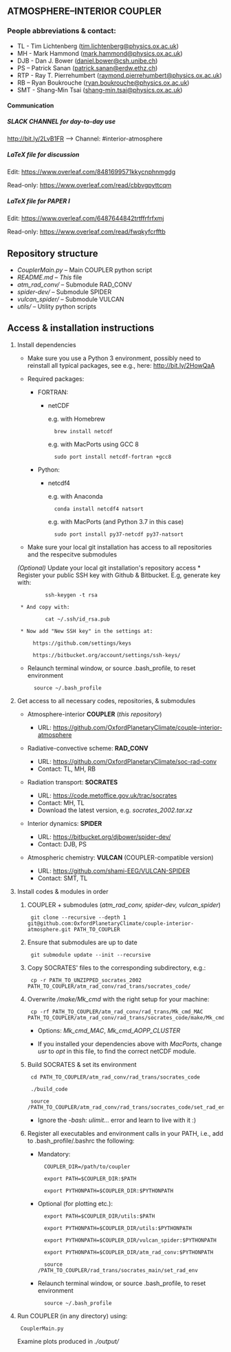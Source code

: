 ## ATMOSPHERE–INTERIOR COUPLER

### People abbreviations & contact:
* TL - Tim Lichtenberg (tim.lichtenberg@physics.ox.ac.uk)
* MH - Mark Hammond (mark.hammond@physics.ox.ac.uk)
* DJB - Dan J. Bower (daniel.bower@csh.unibe.ch)
* PS – Patrick Sanan (patrick.sanan@erdw.ethz.ch)
* RTP - Ray T. Pierrehumbert (raymond.pierrehumbert@physics.ox.ac.uk)
* RB – Ryan Boukrouche (ryan.boukrouche@physics.ox.ac.uk)
* SMT - Shang-Min Tsai (shang-min.tsai@physics.ox.ac.uk)

#### Communication

##### SLACK CHANNEL for day-to-day use

http://bit.ly/2LvB1FR
--> Channel: #interior-atmosphere

##### LaTeX file for discussion

Edit: https://www.overleaf.com/8481699571kkycnphnmgdg

Read-only: https://www.overleaf.com/read/cbbvgpyttcqm

##### LaTeX file for PAPER I

Edit: https://www.overleaf.com/6487644842trtffrfrfxmj

Read-only: https://www.overleaf.com/read/fwqkyfcrfftb



## Repository structure

* *CouplerMain.py* – Main COUPLER python script
* *README.md* – *This* file
* *atm_rad_conv/* – Submodule RAD_CONV
* *spider-dev/* – Submodule SPIDER
* *vulcan_spider/* – Submodule VULCAN
* *utils/* – Utility python scripts

## Access & installation instructions

1. Install dependencies
    
    * Make sure you use a Python 3 environment, possibly need to reinstall all typical packages, see e.g., here: http://bit.ly/2HowQaA
    
    * Required packages:
        
        * FORTRAN:
        
            - netCDF
                
                e.g. with Homebrew
                    
                    brew install netcdf
            
                e.g. with MacPorts using GCC 8
                    
                    sudo port install netcdf-fortran +gcc8
    
        * Python:

            - netcdf4

                e.g. with Anaconda

                    conda install netcdf4 natsort

                e.g. with MacPorts (and Python 3.7 in this case)

                    sudo port install py37-netcdf py37-natsort
    
    * Make sure your local git installation has access to all repositories and the respecitve submodules

    *(Optional)* Update your local git installation's repository access
        * Register your public SSH key with Github & Bitbucket. E.g, generate key with:

                ssh-keygen -t rsa

        * And copy with:

                cat ~/.ssh/id_rsa.pub

        * Now add "New SSH key" in the settings at:

            https://github.com/settings/keys

            https://bitbucket.org/account/settings/ssh-keys/

    * Relaunch terminal window, or source .bash_profile, to reset environment

            source ~/.bash_profile

1. Get access to all necessary codes, repositories, & submodules
    - Atmosphere-interior **COUPLER** (*this repository*) 
        
        * URL: https://github.com/OxfordPlanetaryClimate/couple-interior-atmosphere

    - Radiative-convective scheme: **RAD_CONV** 

        * URL: https://github.com/OxfordPlanetaryClimate/soc-rad-conv
        * Contact: TL, MH, RB

    - Radiation transport: **SOCRATES** 

        * URL: https://code.metoffice.gov.uk/trac/socrates
        * Contact: MH, TL
        * Download the latest version, e.g. *socrates_2002.tar.xz*

    - Interior dynamics: **SPIDER** 

        * URL: https://bitbucket.org/djbower/spider-dev/
        * Contact: DJB, PS

    - Atmospheric chemistry: **VULCAN** (COUPLER-compatible version) 

        * URL: https://github.com/shami-EEG/VULCAN-SPIDER
        * Contact: SMT, TL

1. Install codes & modules in order

    1. COUPLER + submodules (*atm_rad_conv, spider-dev, vulcan_spider*)

            git clone --recursive --depth 1 git@github.com:OxfordPlanetaryClimate/couple-interior-atmosphere.git PATH_TO_COUPLER

    1. Ensure that submodules are up to date

            git submodule update --init --recursive

    1. Copy SOCRATES' files to the corresponding subdirectory, e.g.:

            cp -r PATH_TO_UNZIPPED_socrates_2002 PATH_TO_COUPLER/atm_rad_conv/rad_trans/socrates_code/

    1. Overwrite */make/Mk_cmd* with the right setup for your machine:
        
            cp -rf PATH_TO_COUPLER/atm_rad_conv/rad_trans/Mk_cmd_MAC PATH_TO_COUPLER/atm_rad_conv/rad_trans/socrates_code/make/Mk_cmd

        * Options: *Mk_cmd_MAC*, *Mk_cmd_AOPP_CLUSTER*
        
        * If you installed your dependencies above with *MacPorts*, change *usr* to *opt* in this file, to find the correct netCDF module.
    
    1. Build SOCRATES & set its environment
            
            cd PATH_TO_COUPLER/atm_rad_conv/rad_trans/socrates_code
            
            ./build_code

            source /PATH_TO_COUPLER/atm_rad_conv/rad_trans/socrates_code/set_rad_env

        * Ignore the *-bash: ulimit...* error and learn to live with it :)

    1. Register all executables and environment calls in your PATH, i.e., add to .bash_profile/.bashrc the following:

        * Mandatory:

                COUPLER_DIR=/path/to/coupler

                export PATH=$COUPLER_DIR:$PATH

                export PYTHONPATH=$COUPLER_DIR:$PYTHONPATH

        * Optional (for plotting etc.): 
                
                export PATH=$COUPLER_DIR/utils:$PATH

                export PYTHONPATH=$COUPLER_DIR/utils:$PYTHONPATH

                export PYTHONPATH=$COUPLER_DIR/vulcan_spider:$PYTHONPATH

                export PYTHONPATH=$COUPLER_DIR/atm_rad_conv:$PYTHONPATH
            
                source /PATH_TO_COUPLER/rad_trans/socrates_main/set_rad_env

        * Relaunch terminal window, or source .bash_profile, to reset environment

                source ~/.bash_profile

1. Run COUPLER (in any directory) using:

        CouplerMain.py
    
    Examine plots produced in *./output/*
